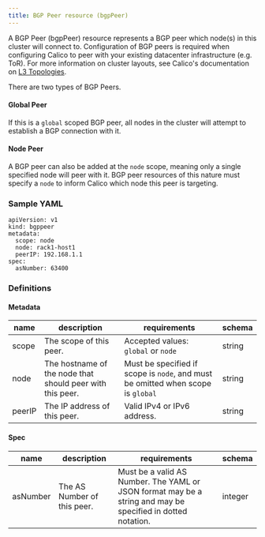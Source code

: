 ```yaml
---
title: BGP Peer resource (bgpPeer)
---
```


A BGP Peer (bgpPeer) resource represents a BGP peer which node(s) in this cluster will connect to. Configuration of BGP peers is required when configuring Calico to peer with your existing datacenter infrastructure (e.g. ToR). For more information on cluster layouts, see Calico's documentation on [L3 Topologies]({{site.baseurl}}/{{page.version}}/reference/private-cloud/l3-interconnect-fabric).

There are two types of BGP Peers.

#### Global Peer
If this is a `global` scoped BGP peer, all nodes in the cluster will attempt to establish a BGP connection with it.

#### Node Peer
A BGP peer can also be added at the `node` scope, meaning only a single specified node will peer with it. BGP peer resources of this nature must specify a `node` to inform Calico which node this peer is targeting.


### Sample YAML
```
apiVersion: v1
kind: bgppeer
metadata:
  scope: node
  node: rack1-host1
  peerIP: 192.168.1.1
spec:
  asNumber: 63400
```

### Definitions
#### Metadata

| name     | description                                               | requirements                                                                     | schema |
|----------|-----------------------------------------------------------|----------------------------------------------------------------------------------|--------|
| scope    | The scope of this peer.                                   | Accepted values: `global` or `node`                                              | string |
| node     | The hostname of the node that should peer with this peer. | Must be specified if scope is `node`, and must be omitted when scope is `global` | string |
| peerIP   | The IP address of this peer.                              | Valid IPv4 or IPv6 address.                                                      | string |

#### Spec

| name     | description                 | requirements               | schema  |
|----------|-----------------------------|----------------------------|---------|
| asNumber | The AS Number of this peer. | Must be a valid AS Number.  The YAML or JSON format may be a string and may be specified in dotted notation. | integer |
